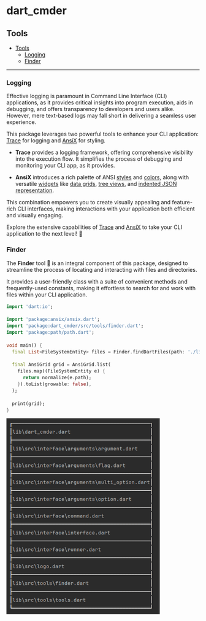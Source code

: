 # dart_cmder

## Tools

* [Tools](#tools)
  * [Logging](#logging)
  * [Finder](#finder)

---

### Logging

Effective logging is paramount in Command Line Interface (CLI) applications, as it provides
critical insights into program execution, aids in debugging, and offers transparency
to developers and users alike.
However, mere text-based logs may fall short in delivering a seamless user experience.

This package leverages two powerful tools to enhance your CLI application: [Trace](https://pub.dev/packages/trace)
for logging and [AnsiX](https://pub.dev/packages/ansix) for styling.

- **Trace** provides a logging framework, offering comprehensive visibility into the execution flow.
  It simplifies the process of debugging and monitoring your CLI app, as it provides.


- **AnsiX** introduces a rich palette of
  ANSI [styles](https://github.com/nikosportolos/ansix/blob/main/.documentation/features/theme.md#styles)
  and [colors](https://github.com/nikosportolos/ansix/blob/main/.documentation/features/theme.md#colors),
  along with versatile [widgets](https://github.com/nikosportolos/ansix/blob/main/.documentation/features/widgets.md#widgets)
  like [data grids](https://github.com/nikosportolos/ansix/blob/main/.documentation/features/widgets.md#ansigrid),
  [tree views](https://github.com/nikosportolos/ansix/blob/main/.documentation/features/widgets.md#ansitreeview),
  and [indented JSON representation](https://github.com/nikosportolos/ansix/blob/main/.documentation/features/print.md#printJson).

This combination empowers you to create visually appealing and feature-rich CLI interfaces,
making interactions with your application both efficient and visually engaging.

Explore the extensive capabilities of [Trace](https://github.com/nikosportolos/trace#examples) and
[AnsiX](https://github.com/nikosportolos/ansix#examples) to take your CLI application to the next level! 🚀


### Finder

The **Finder** tool 🔎 is an integral component of this package, designed to streamline
the process of locating and interacting with files and directories.

It provides a user-friendly class with a suite of convenient methods and frequently-used constants,
making it effortless to search for and work with files within your CLI application.

```dart
import 'dart:io';

import 'package:ansix/ansix.dart';
import 'package:dart_cmder/src/tools/finder.dart';
import 'package:path/path.dart';

void main() {
  final List<FileSystemEntity> files = Finder.findDartFiles(path: './lib');

  final AnsiGrid grid = AnsiGrid.list(
    files.map((FileSystemEntity e) {
      return normalize(e.path);
    }).toList(growable: false),
  );

  print(grid);
}
```


<a href="https://raw.githubusercontent.com/nikosportolos/dart_cmder/main/assets/images/finder-grid-example.webp" target="_blank">
  <img src="https://raw.githubusercontent.com/nikosportolos/dart_cmder/main/assets/images/finder-grid-example.webp" width="400" alt="finder-grid-example">
</a>


